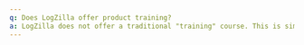```yaml
---
q: Does LogZilla offer product training?
a: LogZilla does not offer a traditional "training" course. This is simply due to the software's ease of use. We firmly believe that our customers should be provided with a product that allows them to learn and use in a matter of minutes. Please be sure to check the help section in the LogZilla UI, then contact us for any additional questions. You will find that our support staff is very responsive!
---
```

